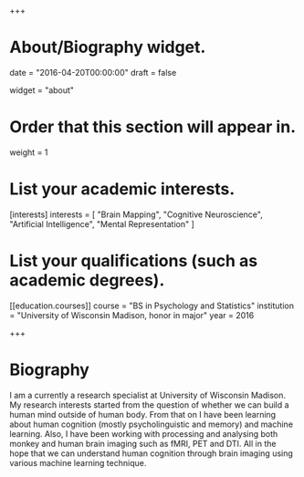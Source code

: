 +++
# About/Biography widget.

date = "2016-04-20T00:00:00"
draft = false

widget = "about"

# Order that this section will appear in.
weight = 1

# List your academic interests.
[interests]
  interests = [
    "Brain Mapping",
    "Cognitive Neuroscience",
    "Artificial Intelligence",
    "Mental Representation"
  ]

# List your qualifications (such as academic degrees).
[[education.courses]]
  course = "BS in Psychology and Statistics"
  institution = "University of Wisconsin Madison, honor in major"
  year = 2016


+++

# Biography

I am a currently a research specialist at University of Wisconsin Madison. My research interests started from the question of whether we can build a human mind outside of human body. From that on I have been learning about human cognition (mostly psycholinguistic and memory) and machine learning. Also, I have been working with processing and analysing both monkey and human brain imaging such as fMRI, PET and DTI. All in the hope that we can understand human cognition through brain imaging using various machine learning technique. 
